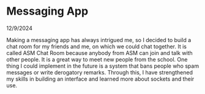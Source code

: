 # Messaging App

12/9/2024

Making a messaging app has always intrigued me, so I decided to build a chat room for my friends and me, on which we could chat together. It is called ASM Chat Room because anybody from ASM can join and talk with other people.
It is a great way to meet new people from the school. One thing I could implement in the future is a system that bans people who spam messages or write derogatory remarks. 
Through this, I have strengthened my skills in building an interface and learned more about sockets and their use.
